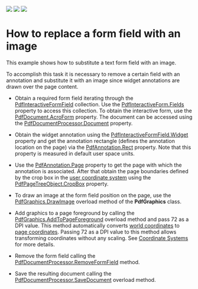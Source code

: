 <!-- default badges list -->
![](https://img.shields.io/endpoint?url=https://codecentral.devexpress.com/api/v1/VersionRange/146724242/18.1.3%2B)
[![](https://img.shields.io/badge/Open_in_DevExpress_Support_Center-FF7200?style=flat-square&logo=DevExpress&logoColor=white)](https://supportcenter.devexpress.com/ticket/details/T830535)
[![](https://img.shields.io/badge/📖_How_to_use_DevExpress_Examples-e9f6fc?style=flat-square)](https://docs.devexpress.com/GeneralInformation/403183)
<!-- default badges end -->
# How to replace a form field with an image

This example shows how to substitute a text form field with an image.

To accomplish this task it is necessary to remove a certain field with an annotation and substitute it with an image since widget annotations are drawn over the page content.

-	Obtain a required form field iterating through the <a href="https://documentation.devexpress.com/CoreLibraries/DevExpress.Pdf.PdfInteractiveFormField.class">PdfInteractiveFormField</a> collection. Use the <a href="https://documentation.devexpress.com/CoreLibraries/DevExpress.Pdf.PdfInteractiveForm.Fields.property">PdfInteractiveForm.Fields</a>  property to access this collection. To obtain the interactive form, use the <a href="https://documentation.devexpress.com/CoreLibraries/DevExpress.Pdf.PdfDocument.AcroForm.property">PdfDocument.AcroForm</a> property. The document can be accessed using the <a href="https://documentation.devexpress.com/OfficeFileAPI/DevExpress.Pdf.PdfDocumentProcessor.Document.property">PdfDocumentProcessor.Document</a> property.

-	Obtain the widget annotation using the <a href="https://documentation.devexpress.com/CoreLibraries/DevExpress.Pdf.PdfInteractiveFormField.Widget.property">PdfInteractiveFormField.Widget</a> property and get the annotation rectangle (defines the annotation location on the page) via the <a href="https://documentation.devexpress.com/CoreLibraries/DevExpress.Pdf.PdfAnnotation.Rect.property">PdfAnnotation.Rect</a> property. Note that this property is measured in default user space units. 

-	Use the <a href="https://documentation.devexpress.com/CoreLibraries/DevExpress.Pdf.PdfAnnotation.Page.property">PdfAnnotation.Page</a>  property to get the page with which the annotation is associated. After that obtain the page boundaries defined by the crop box in the <a href="https://documentation.devexpress.com/OfficeFileAPI/120032/PDF-Document-API/Coordinate-Systems#User">user coordinate system</a> using the <a href="https://documentation.devexpress.com/CoreLibraries/DevExpress.Pdf.PdfPageTreeObject.CropBox.property">PdfPageTreeObject.CropBox</a> property. 
-	To draw an image at the form field position on the page, use the <a href="https://documentation.devexpress.com/CoreLibraries/DevExpress.Pdf.PdfGraphics.DrawImage.method(RvMF4Q)">PdfGraphics.DrawImage</a>  overload method of the **PdfGraphics** class.

-	Add graphics to a page foreground by calling the <a href="https://documentation.devexpress.com/CoreLibraries/DevExpress.Pdf.PdfGraphics.AddToPageForeground.overloads">PdfGraphics.AddToPageForeground</a> overload method and pass 72 as a DPI value. This method automatically converts <a href="https://documentation.devexpress.com/OfficeFileAPI/120032/PDF-Document-API/Coordinate-Systems#World">world coordinates</a> to <a href="https://documentation.devexpress.com/OfficeFileAPI/120032/PDF-Document-API/Coordinate-Systems#Page">page coordinates</a>. Passing 72 as a DPI value to this method allows transforming coordinates without any scaling. See <a href="https://documentation.devexpress.com/OfficeFileAPI/120032/PDF-Document-API/Coordinate-Systems">Coordinate Systems</a> for more details. 
-	Remove the form field calling the <a href="https://documentation.devexpress.com/OfficeFileAPI/DevExpress.Pdf.PdfDocumentProcessor.RemoveFormField.method">PdfDocumentProcessor.RemoveFormField</a> method. 
-	Save the resulting document calling the <a href="https://documentation.devexpress.com/OfficeFileAPI/DevExpress.Pdf.PdfDocumentProcessor.SaveDocument.overloads">PdfDocumentProcessor.SaveDocument</a> overload method. 

<br/>


